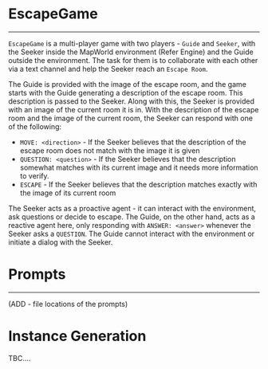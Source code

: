 # EscapeGame

---

`EscapeGame` is a multi-player game with two players - `Guide` and `Seeker`, with the Seeker inside the MapWorld environment (Refer Engine) and the Guide outside the environment. The task for them is to collaborate with each other via a text channel and help the Seeker reach an `Escape Room`. 

The Guide is provided with the image of the escape room, and the game starts with the Guide generating a description of the escape room. This description is passed to the Seeker. Along with this, the Seeker is provided with an image of the current room it is in. With the description of the escape room and the image of the current room, the Seeker can respond with one of the following:

- `MOVE: <direction>` - If the Seeker believes that the description of the escape room does not match with the image it is given
- `QUESTION: <question>` - If the Seeker believes that the description somewhat matches with its current image and it needs more information to verify.
- `ESCAPE` - If the Seeker believes that the description matches exactly with the image of its current room

The Seeker acts as a proactive agent -  it can interact with the environment, ask questions or decide to escape. The Guide, on the other hand, acts as a reactive agent here, only responding with `ANSWER: <answer>` whenever the Seeker asks a `QUESTION`. The Guide cannot interact with the environment or initiate a dialog with the Seeker.

# Prompts
---

(ADD - file locations of the prompts)

# Instance Generation

TBC....


